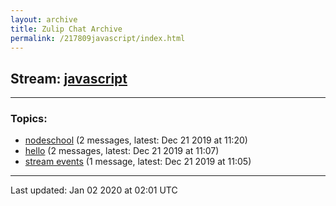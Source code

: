 ```yaml
---
layout: archive
title: Zulip Chat Archive
permalink: /217809javascript/index.html
---
```


## Stream: [javascript](http://vishnuks.com/zulip-archive-action-test-2/217809javascript/index.html)
---

### Topics:

* [nodeschool](52751nodeschool.html) (2 messages, latest: Dec 21 2019 at 11:20)
* [hello](47413hello.html) (2 messages, latest: Dec 21 2019 at 11:07)
* [stream events](95106streamevents.html) (1 message, latest: Dec 21 2019 at 11:05)

<hr><p>Last updated: Jan 02 2020 at 02:01 UTC</p>